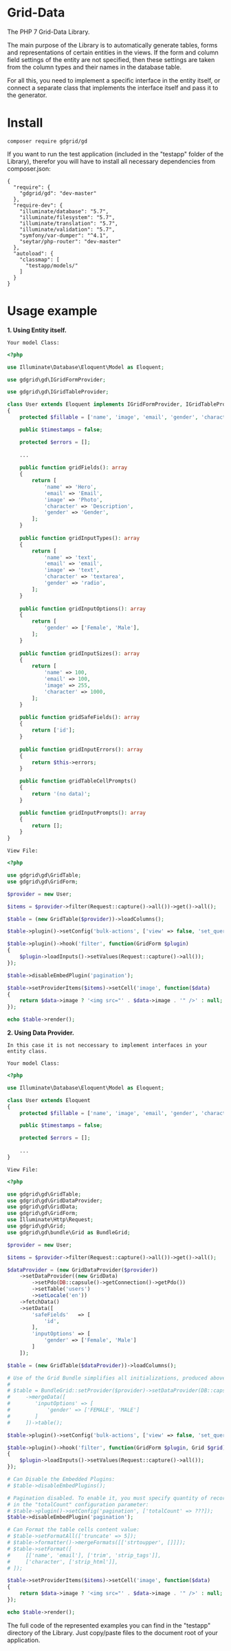# Grid-Data
The PHP 7 Grid-Data Library.

The main purpose of the Library is to automatically generate tables, forms and representations of certain entities in the views.
If the form and column field settings of the entity are not specified, then these settings are taken from the column types and their names in the database table.

For all this, you need to implement a specific interface in the entity itself,
or connect a separate class that implements the interface itself and pass it to the generator.

# Install

````composer require gdgrid/gd````

If you want to run the test application (included in the "testapp" folder of the Library), therefor you will 
have to install all necessary dependencies from composer.json:

````
{
  "require": {
    "gdgrid/gd": "dev-master"
  },
  "require-dev": {
    "illuminate/database": "5.7",
    "illuminate/filesystem": "5.7",
    "illuminate/translation": "5.7",
    "illuminate/validation": "5.7",
    "symfony/var-dumper": "^4.1",
    "seytar/php-router": "dev-master"
  },
  "autoload": {
    "classmap": [
      "testapp/models/"
    ]
  }
}
````

# Usage example

**1. Using Entity itself.**

``Your model Class:``

```php
<?php

use Illuminate\Database\Eloquent\Model as Eloquent;

use gdgrid\gd\IGridFormProvider;

use gdgrid\gd\IGridTableProvider;

class User extends Eloquent implements IGridFormProvider, IGridTableProvider
{
    protected $fillable = ['name', 'image', 'email', 'gender', 'character'];

    public $timestamps = false;

    protected $errors = [];
    
    ... 
    
    public function gridFields(): array
    {
        return [
            'name' => 'Hero',
            'email' => 'Email',
            'image' => 'Photo',
            'character' => 'Description',
            'gender' => 'Gender',
        ];
    }
    
    public function gridInputTypes(): array
    {
        return [
            'name' => 'text',
            'email' => 'email',
            'image' => 'text',
            'character' => 'textarea',
            'gender' => 'radio',
        ];
    }
    
    public function gridInputOptions(): array
    {
        return [
            'gender' => ['Female', 'Male'],
        ];
    }
    
    public function gridInputSizes(): array
    {
        return [
            'name' => 100,
            'email' => 100,
            'image' => 255,
            'character' => 1000,
        ];
    }
    
    public function gridSafeFields(): array
    {
        return ['id'];
    }
    
    public function gridInputErrors(): array
    {
        return $this->errors;
    }

    public function gridTableCellPrompts()
    {
        return '(no data)';
    }

    public function gridInputPrompts(): array
    {
        return [];
    }
}

```

``View File:``

```php
<?php

use gdgrid\gd\GridTable;
use gdgrid\gd\GridForm;

$provider = new User;

$items = $provider->filter(Request::capture()->all())->get()->all();

$table = (new GridTable($provider))->loadColumns();

$table->plugin()->setConfig('bulk-actions', ['view' => false, 'set_query' => false]);

$table->plugin()->hook('filter', function(GridForm $plugin)
{
    $plugin->loadInputs()->setValues(Request::capture()->all());
});

$table->disableEmbedPlugin('pagination');

$table->setProviderItems($items)->setCell('image', function($data)
{
    return $data->image ? '<img src="' . $data->image . '" />' : null;
});

echo $table->render();

```

**2. Using Data Provider.**

``In this case it is not neccessary to implement interfaces in your entity class.``

``Your model Class:``

```php
<?php

use Illuminate\Database\Eloquent\Model as Eloquent;

class User extends Eloquent
{
    protected $fillable = ['name', 'image', 'email', 'gender', 'character'];

    public $timestamps = false;

    protected $errors = [];
    
    ... 
}

```

``View File:``

```php
<?php

use gdgrid\gd\GridTable;
use gdgrid\gd\GridDataProvider;
use gdgrid\gd\GridData;
use gdgrid\gd\GridForm;
use Illuminate\Http\Request;
use gdgrid\gd\Grid;
use gdgrid\gd\bundle\Grid as BundleGrid;

$provider = new User;

$items = $provider->filter(Request::capture()->all())->get()->all();

$dataProvider = (new GridDataProvider($provider))
    ->setDataProvider((new GridData)
        ->setPdo(DB::capsule()->getConnection()->getPdo())
        ->setTable('users')
        ->setLocale('en'))
    ->fetchData()
    ->setData([
        'safeFields'   => [
            'id',
        ],
        'inputOptions' => [
            'gender' => ['Female', 'Male']
        ]
    ]);

$table = (new GridTable($dataProvider))->loadColumns();

# Use of the Grid Bundle simplifies all initializations, produced above in a single line:
#
# $table = BundleGrid::setProvider($provider)->setDataProvider(DB::capsule()->getConnection()->getPdo(), 'users')
#     ->mergeData([
#        'inputOptions' => [
#            'gender' => ['FEMALE', 'MALE']
#        ]
#     ])->table();

$table->plugin()->setConfig('bulk-actions', ['view' => false, 'set_query' => false]);

$table->plugin()->hook('filter', function(GridForm $plugin, Grid $grid)
{
    $plugin->loadInputs()->setValues(Request::capture()->all());
});

# Can Disable the Embedded Plugins:
# $table->disableEmbedPlugins();

# Pagination disabled. To enable it, you must specify quantity of records
# in the "totalCount" configuration parameter:
# $table->plugin()->setConfig('pagination', ['totalCount' => ???]);
$table->disableEmbedPlugin('pagination');

# Can Format the table cells content value:
# $table->setFormatAll(['truncate' => 5]);
# $table->formatter()->mergeFormats([['strtoupper', []]]);
# $table->setFormat([
#     [['name', 'email'], ['trim', 'strip_tags']],
#     ['character', ['strip_html']],
# ]);

$table->setProviderItems($items)->setCell('image', function($data)
{
    return $data->image ? '<img src="' . $data->image . '" />' : null;
});

echo $table->render();

```

The full code of the represented examples you can find in the "testapp" directory of the Library.
Just copy/paste files to the document root of your application.
